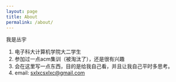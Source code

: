 ```yaml
---
layout: page
title: About
permalink: /about/
---
```


我是丛宇
  

1. 电子科大计算机学院大二学生
2. 参加过一点acm集训（被淘汰了），还是很有兴趣
3. 会在这里写一点东西，目的是给我自己看，并且让我自己平时多思考。
4. email: sxlxcsxlxc@gmail.com
